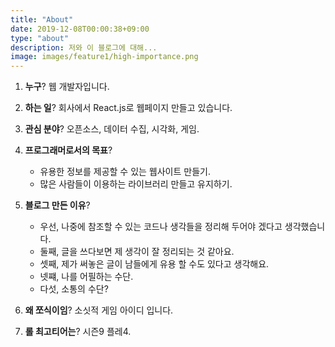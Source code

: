 ```yaml
---
title: "About"
date: 2019-12-08T00:00:38+09:00
type: "about"
description: 저와 이 블로그에 대해...
image: images/feature1/high-importance.png
---
```


1. **누구**? 웹 개발자입니다.

2. **하는 일**? 회사에서 React.js로 웹페이지 만들고 있습니다.

3. **관심 분야**? 오픈소스, 데이터 수집, 시각화, 게임.

4. **프로그래머로서의 목표**?
    - 유용한 정보를 제공할 수 있는 웹사이트 만들기.
    - 많은 사람들이 이용하는 라이브러리 만들고 유지하기.

5. **블로그 만든 이유**?

    - 우선, 나중에 참조할 수 있는 코드나 생각들을 정리해 두어야 겠다고 생각했습니다.
    - 둘째, 글을 쓰다보면 제 생각이 잘 정리되는 것 같아요.
    - 셋째, 제가 써놓은 글이 남들에게 유용 할 수도 있다고 생각해요.
    - 넷쨰, 나를 어필하는 수단.
    - 다섯, 소통의 수단?

6. **왜 쪼식이임**? 소싯적 게임 아이디 입니다.

7. **롤 최고티어는**? 시즌9 플레4.